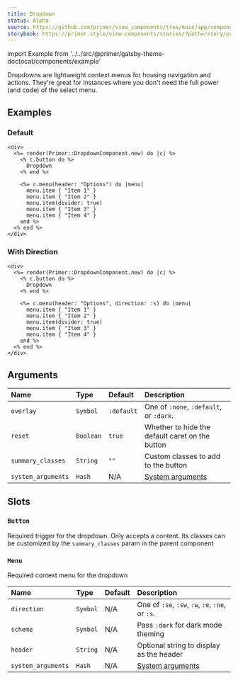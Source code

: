 ```yaml
---
title: Dropdown
status: Alpha
source: https://github.com/primer/view_components/tree/main/app/components/primer/dropdown_component.rb
storybook: https://primer.style/view-components/stories/?path=/story/primer-dropdown-component
---
```


import Example from '../../src/@primer/gatsby-theme-doctocat/components/example'

<!-- Warning: AUTO-GENERATED file, do not edit. Add code comments to your Ruby instead <3 -->

Dropdowns are lightweight context menus for housing navigation and actions.
They're great for instances where you don't need the full power (and code) of the select menu.

## Examples

### Default

<Example src="<div>  <details class='dropdown details-overlay details-reset position-relative'>  <summary role='button' type='button' class='btn '>          Dropdown</summary>  <div>    <details-menu role='menu' class='dropdown-menu dropdown-menu-se '>    <div class='dropdown-header'>      Options    </div>  <ul>      <li class='dropdown-item '>Item 1</li>      <li class='dropdown-item '>Item 2</li>      <li role='none' class='dropdown-divider '></li>      <li class='dropdown-item '>Item 3</li>      <li class='dropdown-item '>Item 4</li>  </ul></details-menu></div></details></div>" />

```erb
<div>
  <%= render(Primer::DropdownComponent.new) do |c| %>
    <% c.button do %>
      Dropdown
    <% end %>

    <%= c.menu(header: "Options") do |menu|
      menu.item { "Item 1" }
      menu.item { "Item 2" }
      menu.item(divider: true)
      menu.item { "Item 3" }
      menu.item { "Item 4" }
    end %>
  <% end %>
</div>
```

### With Direction

<Example src="<div>  <details class='dropdown details-overlay details-reset position-relative'>  <summary role='button' type='button' class='btn '>          Dropdown</summary>  <div>    <details-menu role='menu' class='dropdown-menu dropdown-menu-s '>    <div class='dropdown-header'>      Options    </div>  <ul>      <li class='dropdown-item '>Item 1</li>      <li class='dropdown-item '>Item 2</li>      <li role='none' class='dropdown-divider '></li>      <li class='dropdown-item '>Item 3</li>      <li class='dropdown-item '>Item 4</li>  </ul></details-menu></div></details></div>" />

```erb
<div>
  <%= render(Primer::DropdownComponent.new) do |c| %>
    <% c.button do %>
      Dropdown
    <% end %>

    <%= c.menu(header: "Options", direction: :s) do |menu|
      menu.item { "Item 1" }
      menu.item { "Item 2" }
      menu.item(divider: true)
      menu.item { "Item 3" }
      menu.item { "Item 4" }
    end %>
  <% end %>
</div>
```

## Arguments

| Name | Type | Default | Description |
| :- | :- | :- | :- |
| `overlay` | `Symbol` | `:default` | One of `:none`, `:default`, or `:dark`. |
| `reset` | `Boolean` | `true` | Whether to hide the default caret on the button |
| `summary_classes` | `String` | `""` | Custom classes to add to the button |
| `system_arguments` | `Hash` | N/A | [System arguments](/system-arguments) |

## Slots

### `Button`

Required trigger for the dropdown. Only accepts a content.
Its classes can be customized by the `summary_classes` param in the parent component

### `Menu`

Required context menu for the dropdown

| Name | Type | Default | Description |
| :- | :- | :- | :- |
| `direction` | `Symbol` | N/A | One of `:se`, `:sw`, `:w`, `:e`, `:ne`, or `:s`. |
| `scheme` | `Symbol` | N/A | Pass `:dark` for dark mode theming |
| `header` | `String` | N/A | Optional string to display as the header |
| `system_arguments` | `Hash` | N/A | [System arguments](/system-arguments) |

